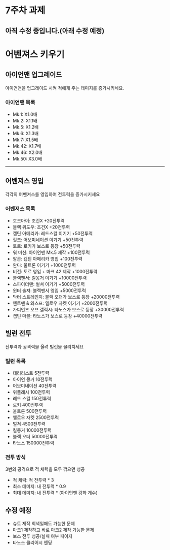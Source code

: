 # 7주차 과제
## 아직 수정 중입니다.(아래 수정 예정)
# 어벤져스 키우기
## 아이언맨 업그레이드
아이언맨을 업그레이드 시켜 적에게 주는 데미지를 증가시키세요.

### 아이언맨 목록
- Mk.1: X1.0배
- Mk.2: X1.1배
- Mk.5: X1.2배
- Mk.6: X1.3배
- Mk.7: X1.5배
- Mk.42: X1.7배
- Mk.46: X2.0배
- Mk.50: X3.0배

___

## 어벤져스 영입
각각의 어벤져스를 영입하여 전투력을 증가시키세요

### 어벤져스 목록
- 호크아이: 조건X                                +20전투력
- 블랙 위도우: 조건X                             +20전투력
- 캡틴 아메리카: 레드스컬 이기기                  +50전투력
- 헐크: 어보미네이션 이기기                       +50전투력
- 토르: 로키가 보스로 등장                       +50전투력
- 워 머신: 아이언맨 Mk.5 제작                    +100전투력
- 팔콘: 캡틴 아메리카 영입	                     +100전투력
- 완다: 울트론 이기기                            +1000전투력
- 비전: 토르 영입 + 마크 42 제작                 +1000전투력
- 블랙팬서: 킬몽거 이기기                        +10000전투력
- 스파이더맨: 벌쳐 이기기                        +5000전투력
- 윈터 솔져: 블랙팬서 영입                       +5000전투력
- 닥터 스트레인지: 블랙 오더가 보스로 등장        +20000전투력
- 앤트맨 & 와스프: 옐로우 자켓 이기기             +2000전투력
- 가디언즈 오브 갤럭시: 타노스가 보스로 등장      +30000전투력
- 캡틴 마블: 타노스가 보스로 등장                +40000전투력

## 빌런 전투
전투력과 공격력을 올려 빌런을 물리치세요

### 빌런 목록
- 테러리스트                5전투력
- 아이언 몽거               10전투력
- 어보미네이션              40전투력 
- 위플래시                  100전투력
- 레드 스컬                 150전투력   
- 로키                      400전투력     
- 울트론                    500전투력   
- 옐로우 자켓               2500전투력
- 벌쳐                     4500전투력
- 킬몽거                   10000전투력
- 블랙 오더                50000전투력
- 타노스                   150000전투력

### 전투 방식
3번의 공격으로 적 체력을 모두 깎으면 성공

- 적 체력: 적 전투력 * 3
- 최소 데미지: 내 전투력 * 0.9
- 최대 데미지: 내 전투력 * (아이언맨 강화 계수)

## 수정 예정
- 슈트 제작 회색일때도 가능한 문제
- 마크1 제작하고 바로 마크2 제작 가능한 문제
- 보스 전투 성공/실패 여부 페이지
- 타노스 클리어시 엔딩

